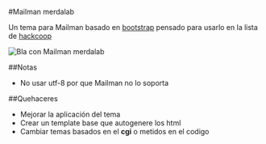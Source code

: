 #Mailman merdalab

Un tema para Mailman basado en [bootstrap](http://twitter.github.com/bootstrap) 
pensado para usarlo en la lista de [hackcoop](http://hackcoop.com.ar/)	

![Bla con Mailman merdalab](http://ompldr.org/vZ3QxcA/bla.png)

##Notas

- No usar utf-8 por que Mailman no lo soporta

##Quehaceres

- Mejorar la aplicación del tema
- Crear un template base que autogenere los html
- Cambiar temas basados en el **cgi** o metidos en el codigo
